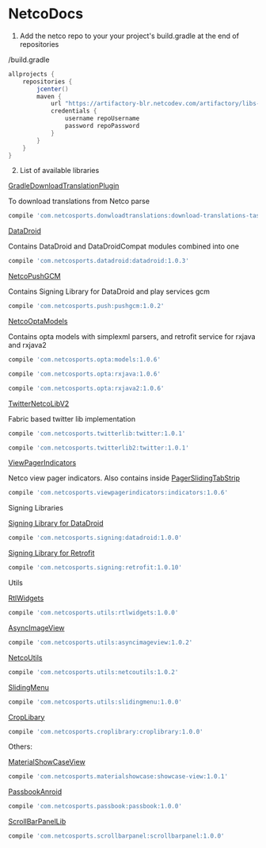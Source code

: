 # NetcoDocs

1. Add the netco repo to your your project's build.gradle at the end of repositories

/build.gradle
```groovy
allprojects {
	repositories {
		jcenter()
		maven {
            url "https://artifactory-blr.netcodev.com/artifactory/libs-release"
            credentials {
                username repoUsername
                password repoPassword
            }
        }
	}
}
```

2. List of available libraries

[GradleDownloadTranslationPlugin](https://github.com/netcosports/GradleDownloadTranslationPlugin)

To download translations from Netco parse

```groovy
compile 'com.netcosports.donwloadtranslations:download-translations-task:1.0.2'
```

[DataDroid](https://github.com/netcosports/DataDroid) 

Contains DataDroid and DataDroidCompat modules combined into one
```groovy
compile 'com.netcosports.datadroid:datadroid:1.0.3'
```

[NetcoPushGCM](https://github.com/netcosports/NetcoPushGCM) 

Contains Signing Library for DataDroid and play services gcm 
```groovy
compile 'com.netcosports.push:pushgcm:1.0.2'
```

[NetcoOptaModels](https://github.com/netcosports/NetcoOptaModels_Android)

Contains opta models with simplexml parsers, and retrofit service for rxjava and rxjava2


```groovy
compile 'com.netcosports.opta:models:1.0.6'
```

```groovy
compile 'com.netcosports.opta:rxjava:1.0.6'
```

```groovy
compile 'com.netcosports.opta:rxjava2:1.0.6'
```
[TwitterNetcoLibV2](https://github.com/netcosports/TwitterNetcoLibV2)

Fabric based twitter lib implementation

	
```groovy
compile 'com.netcosports.twitterlib:twitter:1.0.1'
```
	
```groovy
compile 'com.netcosports.twitterlib2:twitter:1.0.1'
```

[ViewPagerIndicators](https://github.com/netcosports/ViewPagerIndicator)

Netco view pager indicators. Also contains inside [PagerSlidingTabStrip](https://github.com/netcosports/PagerSlidingTabStrip)

		
```groovy
compile 'com.netcosports.viewpagerindicators:indicators:1.0.6'
```

Signing Libraries

[Signing Library for DataDroid](https://github.com/netcosports/AndroidSigningLib)

```groovy
compile 'com.netcosports.signing:datadroid:1.0.0'
```
[Signing Library for Retrofit](https://github.com/netcosports/AndroidSigningClient_Retrofit)
```groovy
compile 'com.netcosports.signing:retrofit:1.0.10'
```

Utils

[RtlWidgets](https://github.com/netcosports/RtlWidgets_Android)

```groovy
compile 'com.netcosports.utils:rtlwidgets:1.0.0'
```

[AsyncImageView](https://github.com/netcosports/AndroidAsyncImageView)
```groovy
compile 'com.netcosports.utils:asyncimageview:1.0.2'
```

[NetcoUtils](https://github.com/netcosports/NetcoUtilsAndroid)
```groovy
compile 'com.netcosports.utils:netcoutils:1.0.2'
```

[SlidingMenu](https://github.com/netcosports/SlidingMenuAndroid)
```groovy
compile 'com.netcosports.utils:slidingmenu:1.0.0'
```

[CropLibary](https://github.com/netcosports/CropLibraryCompat)
```groovy
compile 'com.netcosports.croplibrary:croplibrary:1.0.0'
```


Others:

[MaterialShowCaseView](https://github.com/netcosports/MaterialShowcaseView)

```groovy
compile 'com.netcosports.materialshowcase:showcase-view:1.0.1'
```

[PassbookAnroid](https://github.com/netcosports/PassbookAndroid)

```groovy
compile 'com.netcosports.passbook:passbook:1.0.0'
```

[ScrollBarPanelLib](https://github.com/denisshikunets/Android-ScrollBarPanel)

```groovy
compile 'com.netcosports.scrollbarpanel:scrollbarpanel:1.0.0'
```
